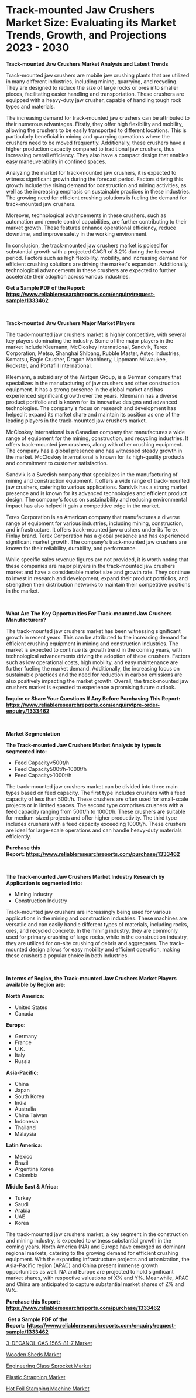<p><h1>Track-mounted Jaw Crushers Market Size: Evaluating its Market Trends, Growth, and Projections 2023 - 2030</h1></p><p><strong>Track-mounted Jaw Crushers Market Analysis and Latest Trends</strong></p>
<p><p>Track-mounted jaw crushers are mobile jaw crushing plants that are utilized in many different industries, including mining, quarrying, and recycling. They are designed to reduce the size of large rocks or ores into smaller pieces, facilitating easier handling and transportation. These crushers are equipped with a heavy-duty jaw crusher, capable of handling tough rock types and materials.</p><p>The increasing demand for track-mounted jaw crushers can be attributed to their numerous advantages. Firstly, they offer high flexibility and mobility, allowing the crushers to be easily transported to different locations. This is particularly beneficial in mining and quarrying operations where the crushers need to be moved frequently. Additionally, these crushers have a higher production capacity compared to traditional jaw crushers, thus increasing overall efficiency. They also have a compact design that enables easy maneuverability in confined spaces.</p><p>Analyzing the market for track-mounted jaw crushers, it is expected to witness significant growth during the forecast period. Factors driving this growth include the rising demand for construction and mining activities, as well as the increasing emphasis on sustainable practices in these industries. The growing need for efficient crushing solutions is fueling the demand for track-mounted jaw crushers.</p><p>Moreover, technological advancements in these crushers, such as automation and remote control capabilities, are further contributing to their market growth. These features enhance operational efficiency, reduce downtime, and improve safety in the working environment.</p><p>In conclusion, the track-mounted jaw crushers market is poised for substantial growth with a projected CAGR of 8.2% during the forecast period. Factors such as high flexibility, mobility, and increasing demand for efficient crushing solutions are driving the market's expansion. Additionally, technological advancements in these crushers are expected to further accelerate their adoption across various industries.</p></p>
<p><strong>Get a Sample PDF of the Report:&nbsp; <a href="https://www.reliableresearchreports.com/enquiry/request-sample/1333462">https://www.reliableresearchreports.com/enquiry/request-sample/1333462</a></strong></p>
<p>&nbsp;</p>
<p><strong>Track-mounted Jaw Crushers Major Market Players</strong></p>
<p><p>The track-mounted jaw crushers market is highly competitive, with several key players dominating the industry. Some of the major players in the market include Kleemann, McCloskey International, Sandvik, Terex Corporation, Metso, Shanghai Shibang, Rubble Master, Astec Industries, Komatsu, Eagle Crusher, Dragon Machinery, Lippmann Milwaukee, Rockster, and Portafill International.</p><p>Kleemann, a subsidiary of the Wirtgen Group, is a German company that specializes in the manufacturing of jaw crushers and other construction equipment. It has a strong presence in the global market and has experienced significant growth over the years. Kleemann has a diverse product portfolio and is known for its innovative designs and advanced technologies. The company's focus on research and development has helped it expand its market share and maintain its position as one of the leading players in the track-mounted jaw crushers market.</p><p>McCloskey International is a Canadian company that manufactures a wide range of equipment for the mining, construction, and recycling industries. It offers track-mounted jaw crushers, along with other crushing equipment. The company has a global presence and has witnessed steady growth in the market. McCloskey International is known for its high-quality products and commitment to customer satisfaction.</p><p>Sandvik is a Swedish company that specializes in the manufacturing of mining and construction equipment. It offers a wide range of track-mounted jaw crushers, catering to various applications. Sandvik has a strong market presence and is known for its advanced technologies and efficient product design. The company's focus on sustainability and reducing environmental impact has also helped it gain a competitive edge in the market.</p><p>Terex Corporation is an American company that manufactures a diverse range of equipment for various industries, including mining, construction, and infrastructure. It offers track-mounted jaw crushers under its Terex Finlay brand. Terex Corporation has a global presence and has experienced significant market growth. The company's track-mounted jaw crushers are known for their reliability, durability, and performance.</p><p>While specific sales revenue figures are not provided, it is worth noting that these companies are major players in the track-mounted jaw crushers market and have a considerable market size and growth rate. They continue to invest in research and development, expand their product portfolios, and strengthen their distribution networks to maintain their competitive positions in the market.</p></p>
<p>&nbsp;</p>
<p><strong>What Are The Key Opportunities For Track-mounted Jaw Crushers Manufacturers?</strong></p>
<p><p>The track-mounted jaw crushers market has been witnessing significant growth in recent years. This can be attributed to the increasing demand for efficient crushing equipment in mining and construction industries. The market is expected to continue its growth trend in the coming years, with technological advancements driving the adoption of these crushers. Factors such as low operational costs, high mobility, and easy maintenance are further fueling the market demand. Additionally, the increasing focus on sustainable practices and the need for reduction in carbon emissions are also positively impacting the market growth. Overall, the track-mounted jaw crushers market is expected to experience a promising future outlook.</p></p>
<p><strong>Inquire or Share Your Questions If Any Before Purchasing This Report: <a href="https://www.reliableresearchreports.com/enquiry/pre-order-enquiry/1333462">https://www.reliableresearchreports.com/enquiry/pre-order-enquiry/1333462</a></strong></p>
<p>&nbsp;</p>
<p><strong>Market Segmentation</strong></p>
<p><strong>The Track-mounted Jaw Crushers Market Analysis by types is segmented into:</strong></p>
<p><ul><li>Feed Capacity<500t/h</li><li>Feed Capacity500t/h-1000t/h</li><li>Feed Capacity>1000t/h</li></ul></p>
<p><p>The track-mounted jaw crushers market can be divided into three main types based on feed capacity. The first type includes crushers with a feed capacity of less than 500t/h. These crushers are often used for small-scale projects or in limited spaces. The second type comprises crushers with a feed capacity ranging from 500t/h to 1000t/h. These crushers are suitable for medium-sized projects and offer higher productivity. The third type includes crushers with a feed capacity exceeding 1000t/h. These crushers are ideal for large-scale operations and can handle heavy-duty materials efficiently.</p></p>
<p><strong>Purchase this Report:&nbsp;<a href="https://www.reliableresearchreports.com/purchase/1333462">https://www.reliableresearchreports.com/purchase/1333462</a></strong></p>
<p>&nbsp;</p>
<p><strong>The Track-mounted Jaw Crushers Market Industry Research by Application is segmented into:</strong></p>
<p><ul><li>Mining Industry</li><li>Construction Industry</li></ul></p>
<p><p>Track-mounted jaw crushers are increasingly being used for various applications in the mining and construction industries. These machines are versatile and can easily handle different types of materials, including rocks, ores, and recycled concrete. In the mining industry, they are commonly used for primary crushing of large rocks, while in the construction industry, they are utilized for on-site crushing of debris and aggregates. The track-mounted design allows for easy mobility and efficient operation, making these crushers a popular choice in both industries.</p></p>
<p>&nbsp;</p>
<p><strong>In terms of Region, the Track-mounted Jaw Crushers Market Players available by Region are:</strong></p>
<p>
    <p> <strong> North America: </strong>
        <ul>
            <li>United States</li>
            <li>Canada</li>
        </ul>
        </p> 
    <p> <strong> Europe: </strong>
        <ul>
            <li>Germany</li>
            <li>France</li>
            <li>U.K.</li>
            <li>Italy</li>
            <li>Russia</li>
        </ul>
        </p> 
    <p> <strong> Asia-Pacific: </strong>
        <ul>
            <li>China</li>
            <li>Japan</li>
            <li>South Korea</li>
            <li>India</li>
            <li>Australia</li>
            <li>China Taiwan</li>
            <li>Indonesia</li>
            <li>Thailand</li>
            <li>Malaysia</li>
        </ul>
        </p> 
    <p> <strong> Latin America: </strong>
        <ul>
            <li>Mexico</li>
            <li>Brazil</li>
            <li>Argentina Korea</li>
            <li>Colombia</li>
        </ul>
        </p> 
    <p> <strong> Middle East & Africa: </strong>
        <ul>
            <li>Turkey</li>
            <li>Saudi</li>
            <li>Arabia</li>
            <li>UAE</li>
            <li>Korea</li>
        </ul>
    </p>
    </p>
<p><p>The track-mounted jaw crushers market, a key segment in the construction and mining industry, is expected to witness substantial growth in the coming years. North America (NA) and Europe have emerged as dominant regional markets, catering to the growing demand for efficient crushing equipment. With the expanding infrastructure projects and urbanization, the Asia-Pacific region (APAC) and China present immense growth opportunities as well. NA and Europe are projected to hold significant market shares, with respective valuations of X% and Y%. Meanwhile, APAC and China are anticipated to capture substantial market shares of Z% and W%.</p></p>
<p><strong>Purchase this Report: <a href="https://www.reliableresearchreports.com/purchase/1333462">https://www.reliableresearchreports.com/purchase/1333462</a></strong></p>
<p>&nbsp;<strong>Get a Sample PDF of the Report:&nbsp;&nbsp;<a href="https://www.reliableresearchreports.com/enquiry/request-sample/1333462">https://www.reliableresearchreports.com/enquiry/request-sample/1333462</a></strong></p>
<p><strong></strong></p>
<p><p><a href="https://www.linkedin.com/pulse/3-decanol-cas-1565-81-7-market-size-share-global-analysis/">3-DECANOL CAS 1565-81-7 Market</a></p><p><a href="https://www.linkedin.com/pulse/wooden-sheds-market-challenges-opportunities-growth-drivers/">Wooden Sheds Market</a></p><p><a href="https://www.linkedin.com/pulse/decoding-engineering-class-sprocket-market-deep-dive-latest-hl4uf/">Engineering Class Sprocket Market</a></p><p><a href="https://medium.com/@ruthmorales25/plastic-strapping-market-size-growth-forecast-2023-2030-0457a16e6afa">Plastic Strapping Market</a></p><p><a href="https://medium.com/@dexterhayes2023/hot-foil-stamping-machine-market-size-growth-forecast-2023-2030-d7a181cbde88">Hot Foil Stamping Machine Market</a></p></p>